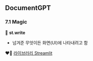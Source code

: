 ## DocumentGPT

### 7.1 Magic

📍 **st.write**

- 넘겨준 무엇이든 화면(UI)에 나타내려고 함

❤️‍🔥 [라이브러리 Streamlit](https://docs.streamlit.io/develop/api-reference)
